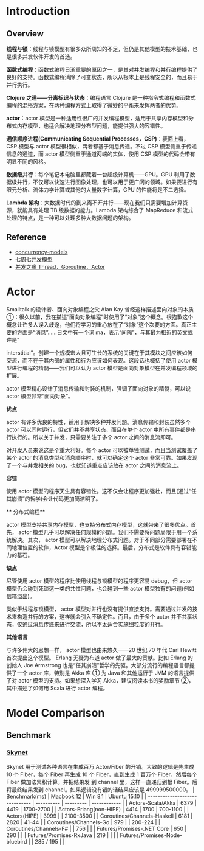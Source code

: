 # Introduction

## Overview

**线程与锁**：线程与锁模型有很多众所周知的不足，但仍是其他模型的技术基础，也是很多并发软件开发的首选。

**函数式编程**：函数式编程日渐重要的原因之一，是其对并发编程和并行编程提供了良好的支持。函数式编程消除了可变状态，所以从根本上是线程安全的，而且易于并行执行。

**Clojure 之道——分离标识与状态**：编程语言 Clojure 是一种指令式编程和函数式编程的混搭方案，在两种编程方式上取得了微妙的平衡来发挥两者的优势。

**actor**：actor 模型是一种适用性很广的并发编程模型，适用于共享内存模型和分布式内存模型，也适合解决地理分布型问题，能提供强大的容错性。

**通信顺序进程(Communicating Sequential Processes，CSP)**：表面上看，CSP 模型与 actor 模型很相似，两者都基于消息传递。不过 CSP 模型侧重于传递信息的通道，而 actor 模型侧重于通道两端的实体，使用 CSP 模型的代码会带有明显不同的风格。

**数据级并行**：每个笔记本电脑里都藏着一台超级计算机——GPU。GPU 利用了数据级并行，不仅可以快速进行图像处理，也可以用于更广阔的领域。如果要进行有限元分析、流体力学计算或其他的大量数字计算，GPU 的性能将是不二选择。

**Lambda 架构**：大数据时代的到来离不开并行——现在我们只需要增加计算资源，就能具有处理 TB 级数据的能力。Lambda 架构综合了 MapReduce 和流式处理的特点，是一种可以处理多种大数据问题的架构。

## Reference

- [concurrency-models](http://tutorials.jenkov.com/java-concurrency/concurrency-models.html)
- [七周七并发模型](https://drive.wps.cn/view/l/3db758274cf94555a456332436ec5f19)
- [并发之痛 Thread，Goroutine，Actor](http://www.tuicool.com/articles/MNVbAbQ)

# Actor

Smalltalk 的设计者、面向对象编程之父 Alan Kay 曾经这样描述面向对象的本质 ①：很久以前，我在描述“面向对象编程”时使用了“对象”这个概念。很抱歉这个概念让许多人误入歧途，他们将学习的重心放在了“对象”这个次要的方面。真正主要的方面是“消息”……日文中有一个词 ma，表示“间隔”，与其最为相近的英文或许是“

interstitial”。创建一个规模宏大且可生长的系统的关键在于其模块之间应该如何交流，而不在于其内部的属性和行为应该如何表现。这段话也概括了使用 actor 模型进行编程的精髓——我们可以认为 actor 模型是面向对象模型在并发编程领域的扩展。

actor 模型精心设计了消息传输和封装的机制，强调了面向对象的精髓，可以说 actor 模型非常“面向对象”。

**优点**

actor 有许多优良的特性，适用于解决多种并发问题。消息传输和封装虽然多个 actor 可以同时运行，但它们并不共享状态，而且在单个 actor 中所有事件都是串行执行的。所以关于并发，只需要关注于多个 actor 之间的消息流即可。

对开发人员来说这是个重大利好。每个 actor 可以被单独测试，而且当测试覆盖了某个 actor 的消息类型和消息顺序时，就可以确定这个 actor 非常可靠。如果发现了一个与并发相关的 bug，也就知道重点应该放在 actor 之间的消息流上。

**容错**

使用 actor 模型的程序天生具有容错性。这不仅会让程序更加强壮，而且(通过“任其崩溃”的哲学)会让代码更加简洁明了。

** 分布式编程**

actor 模型支持共享内存模型，也支持分布式内存模型，这就带来了很多优点。首先， actor 模型几乎可以解决任何规模的问题。我们不需要将问题局限于用一个系统解决。其次， actor 模型可以解决地理分布式问题。对于不同部分需要部署在不同地理位置的软件，Actor 模型是个极佳的选择。最后，分布式是软件具有容错能力的基石。

**缺点**

尽管使用 actor 模型的程序比使用线程与锁模型的程序更容易 debug，但 actor 模型仍会碰到死锁这一类的共性问题，也会碰到一些 actor 模型独有的问题(例如信箱溢出)。

类似于线程与锁模型， actor 模型对并行也没有提供直接支持。需要通过并发的技术来构造并行的方案，这样就会引入不确定性。而且，由于多个 actor 并不共享状态，仅通过消息传递来进行交流，所以不太适合实施细粒度的并行。

**其他语言**

与许多伟大的思想一样， actor 模型也由来悠久——20 世纪 70 年代 Carl Hewitt 首次提出这个模型。 Erlang 无疑为布道 actor 做了最大的贡献。比如 Erlang 的创始人 Joe Armstrong 也是“任其崩溃”哲学的先驱。大部分流行的编程语言都提供了一个 actor 库，特别是 Akka 库 ① 为 Java 和其他运行于 JVM 的语言提供了对 actor 模型的支持。如果想深入学习 Akka，建议阅读本书的奖励章节 ②，其中描述了如何用 Scala 进行 actor 编程。

# Model Comparison

## Benchmark

### [Skynet](https://github.com/atemerev/skynet)

Skynet 用于测试各种语言在生成百万 Actor/Fiber 的开销。大致的逻辑是先生成 10 个 Fiber，每个 Fiber 再生成 10 个 Fiber，直到生成 1 百万个 Fiber，然后每个 Fiber 做加法累积计算，并把结果发 到 channel 里，这样一直递归到根 Fiber。后将最终结果发到 channel。如果逻辑没有错的话结果应该是 499999500000。
| Benchmark(ms) | Macbook 12 | Win 8.1 | Ubuntu 15.10 |
| ------------------------------ | ---------- | --------- | ------------ |
| Actors-Scala/Akka | 6379 | 4419 | 1700-2700 |
| Actors-Erlang(non-HIPE) | 4414 | 1700 | 700-1100 |
| Actors(HIPE) | 3999 | | 2100-3500 |
| Coroutines/Channels-Haskell | 6181 | 2820 | 41-44 |
| Coroutines/Channels-Go | 979 | | 200-224 |
| Coroutines/Channels-F# | | 756 | |
| Futures/Promises-.NET Core | 650 | 290 | |
| Futures/Promises-RxJava | 219 | | |
| Futures/Promises-Node-bluebird | | 285 / 195 | |
